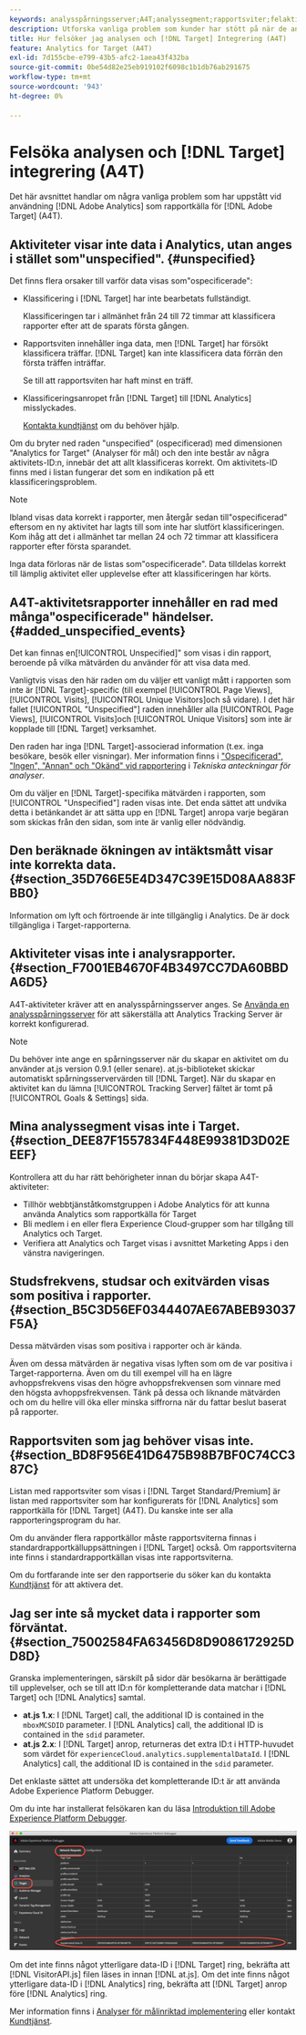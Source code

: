```yaml
---
keywords: analysspårningsserver;A4T;analyssegment;rapportsviter;felaktiga data;överblivna;gjorde;VisitorAPI.js;mboxMCSDID;phantom;ospecificerad
description: Utforska vanliga problem som kunder har stött på när de använder Analytics för [!DNL Target] (A4T).
title: Hur felsöker jag analysen och [!DNL Target] Integrering (A4T)
feature: Analytics for Target (A4T)
exl-id: 7d155cbe-e799-43b5-afc2-1aea43f432ba
source-git-commit: 0be54d82e25eb919102f6098c1b1db76ab291675
workflow-type: tm+mt
source-wordcount: '943'
ht-degree: 0%

---
```


# Felsöka analysen och [!DNL Target] integrering (A4T)

Det här avsnittet handlar om några vanliga problem som har uppstått vid användning [!DNL Adobe Analytics] som rapportkälla för [!DNL Adobe Target] (A4T).

## Aktiviteter visar inte data i Analytics, utan anges i stället som&quot;unspecified&quot;. {#unspecified}

Det finns flera orsaker till varför data visas som&quot;ospecificerade&quot;:

* Klassificering i [!DNL Target] har inte bearbetats fullständigt.

   Klassificeringen tar i allmänhet från 24 till 72 timmar att klassificera rapporter efter att de sparats första gången.

* Rapportsviten innehåller inga data, men [!DNL Target] har försökt klassificera träffar. [!DNL Target] kan inte klassificera data förrän den första träffen inträffar.

   Se till att rapportsviten har haft minst en träff.

* Klassificeringsanropet från [!DNL Target] till [!DNL Analytics] misslyckades.

   [Kontakta kundtjänst](/help/main/cmp-resources-and-contact-information.md#reference_ACA3391A00EF467B87930A450050077C) om du behöver hjälp.

Om du bryter ned raden &quot;unspecified&quot; (ospecificerad) med dimensionen &quot;Analytics for Target&quot; (Analyser för mål) och den inte består av några aktivitets-ID:n, innebär det att allt klassificeras korrekt. Om aktivitets-ID finns med i listan fungerar det som en indikation på ett klassificeringsproblem.

>[!NOTE]
>
>Ibland visas data korrekt i rapporter, men återgår sedan till&quot;ospecificerad&quot; eftersom en ny aktivitet har lagts till som inte har slutfört klassificeringen. Kom ihåg att det i allmänhet tar mellan 24 och 72 timmar att klassificera rapporter efter första sparandet.
>
>Inga data förloras när de listas som&quot;ospecificerade&quot;. Data tilldelas korrekt till lämplig aktivitet eller upplevelse efter att klassificeringen har körts.

## A4T-aktivitetsrapporter innehåller en rad med många&quot;ospecificerade&quot; händelser. {#added_unspecified_events}

Det kan finnas en[!UICONTROL Unspecified]&quot; som visas i din rapport, beroende på vilka mätvärden du använder för att visa data med.

Vanligtvis visas den här raden om du väljer ett vanligt mått i rapporten som inte är [!DNL Target]-specific (till exempel [!UICONTROL Page Views], [!UICONTROL Visits], [!UICONTROL Unique Visitors]och så vidare). I det här fallet [!UICONTROL "Unspecified"] raden innehåller alla [!UICONTROL Page Views], [!UICONTROL Visits]och [!UICONTROL Unique Visitors] som inte är kopplade till [!DNL Target] verksamhet.

Den raden har inga [!DNL Target]-associerad information (t.ex. inga besökare, besök eller visningar). Mer information finns i [&quot;Ospecificerad&quot;, &quot;Ingen&quot;, &quot;Annan&quot; och &quot;Okänd&quot; vid rapportering](https://experienceleague.adobe.com/docs/analytics/technotes/unspecified.html?lang=en) i *Tekniska anteckningar för analyser*.

Om du väljer en [!DNL Target]-specifika mätvärden i rapporten, som [!UICONTROL "Unspecified"] raden visas inte. Det enda sättet att undvika detta i betänkandet är att sätta upp en [!DNL Target] anropa varje begäran som skickas från den sidan, som inte är vanlig eller nödvändig.

## Den beräknade ökningen av intäktsmått visar inte korrekta data. {#section_35D766E5E4D347C39E15D08AA883FBB0}

Information om lyft och förtroende är inte tillgänglig i Analytics. De är dock tillgängliga i Target-rapporterna.

## Aktiviteter visas inte i analysrapporter. {#section_F7001EB4670F4B3497CC7DA60BBDA6D5}

A4T-aktiviteter kräver att en analysspårningsserver anges. Se [Använda en analysspårningsserver](/help/main/c-integrating-target-with-mac/a4t/analytics-tracking-server.md#task_72077BA7E93C4A65A715A18F32228823) för att säkerställa att Analytics Tracking Server är korrekt konfigurerad.

>[!NOTE]
>
>Du behöver inte ange en spårningsserver när du skapar en aktivitet om du använder at.js version 0.9.1 (eller senare). at.js-biblioteket skickar automatiskt spårningsservervärden till [!DNL Target]. När du skapar en aktivitet kan du lämna [!UICONTROL Tracking Server] fältet är tomt på [!UICONTROL Goals & Settings] sida.

## Mina analyssegment visas inte i Target. {#section_DEE87F1557834F448E99381D3D02EEEF}

Kontrollera att du har rätt behörigheter innan du börjar skapa A4T-aktiviteter:

* Tillhör webbtjänståtkomstgruppen i Adobe Analytics för att kunna använda Analytics som rapportkälla för Target
* Bli medlem i en eller flera Experience Cloud-grupper som har tillgång till Analytics och Target.
* Verifiera att Analytics och Target visas i avsnittet Marketing Apps i den vänstra navigeringen.

## Studsfrekvens, studsar och exitvärden visas som positiva i rapporter. {#section_B5C3D56EF0344407AE67ABEB93037F5A}

Dessa mätvärden visas som positiva i rapporter och är kända.

Även om dessa mätvärden är negativa visas lyften som om de var positiva i Target-rapporterna. Även om du till exempel vill ha en lägre avhoppsfrekvens visas den högre avhoppsfrekvensen som vinnare med den högsta avhoppsfrekvensen. Tänk på dessa och liknande mätvärden och om du hellre vill öka eller minska siffrorna när du fattar beslut baserat på rapporter.

## Rapportsviten som jag behöver visas inte. {#section_BD8F956E41D6475B98B7BF0C74CC387C}

Listan med rapportsviter som visas i [!DNL Target Standard/Premium] är listan med rapportsviter som har konfigurerats för [!DNL Analytics] som rapportkälla för [!DNL Target] (A4T). Du kanske inte ser alla rapporteringsprogram du har.

Om du använder flera rapportkällor måste rapportsviterna finnas i standardrapportkälluppsättningen i [!DNL Target] också. Om rapportsviterna inte finns i standardrapportkällan visas inte rapportsviterna.

Om du fortfarande inte ser den rapportserie du söker kan du kontakta [Kundtjänst](/help/main/cmp-resources-and-contact-information.md#reference_ACA3391A00EF467B87930A450050077C) för att aktivera det.

## Jag ser inte så mycket data i rapporter som förväntat. {#section_75002584FA63456D8D9086172925DD8D}

Granska implementeringen, särskilt på sidor där besökarna är berättigade till upplevelser, och se till att ID:n för kompletterande data matchar i [!DNL Target] och [!DNL Analytics] samtal.

* **at.js 1.x**: I [!DNL Target] call, the additional ID is contained in the `mboxMCSDID` parameter. I [!DNL Analytics] call, the additional ID is contained in the `sdid` parameter.
* **at.js 2.x**: I [!DNL Target] anrop, returneras det extra ID:t i HTTP-huvudet som värdet för `experienceCloud.analytics.supplementalDataId`. I [!DNL Analytics] call, the additional ID is contained in the `sdid` parameter.

Det enklaste sättet att undersöka det kompletterande ID:t är att använda Adobe Experience Platform Debugger.

Om du inte har installerat felsökaren kan du läsa [Introduktion till Adobe Experience Platform Debugger](https://experienceleague.adobe.com/docs/platform-learn/tutorials/data-ingestion/web-sdk/introduction-to-the-experience-platform-debugger.html).

![Felsökning](/help/main/c-integrating-target-with-mac/a4t/assets/debugger.png)

Om det inte finns något ytterligare data-ID i [!DNL Target] ring, bekräfta att [!DNL VisitorAPI.js] filen läses in innan [!DNL at.js]. Om det inte finns något ytterligare data-ID i [!DNL Analytics] ring, bekräfta att [!DNL Target] anrop före [!DNL Analytics] ring.

Mer information finns i [Analyser för målinriktad implementering](/help/main/c-integrating-target-with-mac/a4t/a4timplementation.md#concept_CE78750AC2A4487D8ACD9369B3EAC85A) eller kontakt [Kundtjänst](/help/main/cmp-resources-and-contact-information.md#reference_ACA3391A00EF467B87930A450050077C).
